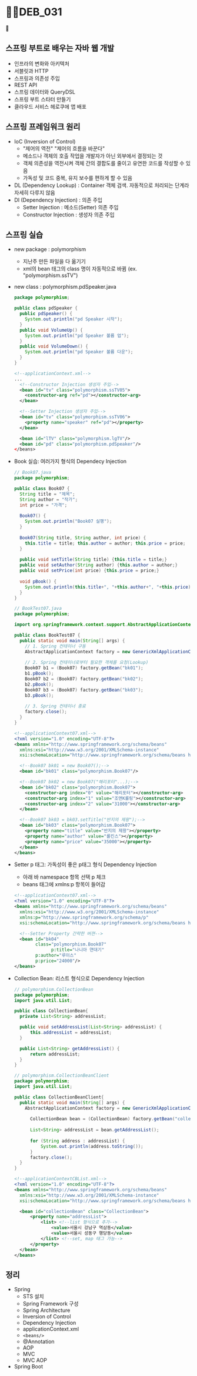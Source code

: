 

# DEB_031



## 스프링 부트로 배우는 자바 웹 개발

* 인프라의 변화와 아키텍처
* 서블릿과 HTTP
* 스프링과 의존성 주입
* REST API
* 스프링 데이터와 QueryDSL
* 스프링 부트 스타터 만들기
* 클라우드 서비스 헤로쿠에 앱 배포



## 스프링 프레임워크 원리

* IoC (Inversion of Control) 
  * "제어의 역전" "제어의 흐름을 바꾼다"
  * 메소드나 객체의 호출 작업을 개발자가 아닌 외부에서 결정되는 것
  * 객체 의존성을 역전시켜 객체 간의 결합도를 줄이고 유연한 코드를 작성할 수 있음
  * 가독성 및 코드 중복, 유지 보수를 편하게 할 수 있음
* DL (Dependency Lookup) : Container 객체 검색. 자동적으로 처리되는 단계라 자세히 다루지 않음
* DI (Dependency Injection) : 의존 주입
  * Setter Injection : 메소드(Setter) 의존 주입
  * Constructor Injection : 생성자 의존 주입



## 스프링 실습

* new package : polymorphism

  * 지난주 만든 파일을 다 옮기기
  * xml의 bean 태그의 class 명이 자동적으로 바뀜 (ex. "polymorphism.ssTV")

* new class : polymorphism.pdSpeaker.java

  ```java
  package polymorphism;
  
  public class pdSpeaker {
    public pdSpeaker() {
      System.out.println("pd Speaker 시작");
    }
    public void VolumeUp() {
      System.out.println("pd Speaker 볼륨 업");
    }
    public void VolumeDown() {
      System.out.println("pd Speaker 볼륨 다운");
    }
  }
  ```

  ```xml
  <!--applicationContext.xml-->
  ...
    <!--Constructor Injection 생성자 주입-->
    <bean id="tv" class="polymorphism.ssTV05">
      <constructor-arg ref="pd"></constructor-arg>
    </bean>
  
    <!--Setter Injection 생성자 주입-->
    <bean id="tv" class="polymorphism.ssTV06">
      <property name="speaker" ref="pd"></property>
    </bean>
  
  	<bean id="lTV" class="polymorphism.lgTV"/>
  	<bean id="pd" class="polymorphism.pdSpeaker"/>
  </beans>
  ```
  



* Book 실습: 여러가지 형식의 Dependecy Injection

  ```java
  // Book07.java
  package polymorphism;
  
  public class Book07 {
    String title = "제목";
    String author = "작가";
    int price = "가격";
    
    Book07() {
      System.out.println("Book07 실행");
    }
    
    Book07(String title, String author, int price) {
      this.title = title; this.author = author; this.price = price;
    }
    
    public void setTitle(String title) {this.title = title;}
    public void setAuthor(String author) {this.author = author;}
    public void setPrice(int price) {this.price = price;}
    
    void pBook() {
      System.out.println(this.title+", "+this.author+", "+this.price);
    }
  }
  ```

  ```java
  // BookTest07.java
  package polymorphism;
  
  import org.springframework.context.support.AbstractApplicationContext;
  
  public class BookTest07 {
    public static void main(String[] args) {
      // 1. Spring 컨테이너 구동
      AbstractApplicationContext factory = new GenericXmlApplicationContext("applicationContext07.xml");
      
      // 2. Spring 컨테이너로부터 필요한 객체를 요청(Lookup)
      Book07 b1 = (Book07) factory.getBean("bk01");
      b1.pBook();
      Book07 b2 = (Book07) factory.getBean("bk02");
      b2.pBook();
      Book07 b3 = (Book07) factory.getBean("bk03");
      b3.pBook();
      
      // 3. Spring 컨테이너 종료
      factory.close();
    }
  }
  ```

  ```xml
  <!--applicationContext07.xml-->
  <?xml version="1.0" encoding="UTF-8"?>
  <beans xmlns="http://www.springframework.org/schema/beans"
  	xmlns:xsi="http://www.w3.org/2001/XMLSchema-instance"
  	xsi:schemaLocation="http://www.springframework.org/schema/beans http://www.springframework.org/schema/beans/spring-beans.xsd">
  
    <!--Book07 bk01 = new Book07();-->
    <bean id="bk01" class="polymorphism.Book07"/>
  
    <!--Book07 bk02 = new Book07("해리포터"...);-->
    <bean id="bk02" class="polymorphism.Book07">
      <constructor-arg index="0" value="해리포터"></constructor-arg>
      <constructor-arg index="1" value="조앤K롤링"></constructor-arg>
      <constructor-arg index="2" value="31000"></constructor-arg>
    </bean>
  
    <!--Book07 bk03 = bk03.setTitle("반지의 제왕");-->
    <bean id="bk03" class="polymorphism.Book07">
      <property name="title" value="반지의 제왕"></property>
      <property name="author" value="롤킨스"></property>
      <property name="price" value="35000"></property>
    </bean>
  </beans>
  ```

  

* Setter p 태그: 가독성이 좋은 p태그 형식 Dependency Injection

  * 아래 바 namespace 항목 선택 p 체크
  * beans 태그에 xmlns:p 항목이 들어감

  ```xml
  <!--applicationContext07.xml-->
  <?xml version="1.0" encoding="UTF-8"?>
  <beans xmlns="http://www.springframework.org/schema/beans"
  	xmlns:xsi="http://www.w3.org/2001/XMLSchema-instance"
    xmlns:p="http://www.springframework.org/schema/p"
  	xsi:schemaLocation="http://www.springframework.org/schema/beans http://www.springframework.org/schema/beans/spring-beans.xsd">
  
    <!--Setter Property 간략한 버젼-->
    <bean id="bk04"
          class="polymorphism.Book07"
  				p:title="나니아 연대기"
          p:author="루이스"
          p:price="24000"/>
  </beans>
  ```



* Collection Bean: 리스트 형식으로 Dependency Injection

  ```java
  // polymorphism.CollectionBean
  package polymorphism;
  import java.util.List;
  
  public class CollectionBean{
    private List<String> addressList;
  
  	public void setAddressList(List<String> addressList) {
  		this.addressList = addressList;
  	}
  
  	public List<String> getAddressList() {
  		return addressList;
  	}
  }
  ```

  ```java
  // polymorphism.CollectionBeanClient
  package polymorphism;
  import java.util.List;
  
  public class CollectionBeanClient{
    public static void main(String[] args) {
      AbstractApplicationContext factory = new GenericXmlApplicationContext("applicationContextCBList.xml");
      
  		CollectionBean bean = (CollectionBean) factory.getBean("collectionBean");
      
  		List<String> addressList = bean.getAddressList();
      
  		for (String address : addressList) {
  			System.out.println(address.toString());
  		}
  		factory.close();
    }
  }
  ```

  ```xml
  <!--applicationContextCBList.xml-->
  <?xml version="1.0" encoding="UTF-8"?>
  <beans xmlns="http://www.springframework.org/schema/beans"
  	xmlns:xsi="http://www.w3.org/2001/XMLSchema-instance"
  	xsi:schemaLocation="http://www.springframework.org/schema/beans http://www.springframework.org/schema/beans/spring-beans.xsd">
  
    <bean id="collectionBean" class="CollectionBean">
  		<property name="addressList">
  			<list> <!--list 형식으로 추가-->
  				<value>서울시 강남구 역삼동</value>
  				<value>서울시 성동구 행당동</value>
  			</list> <!--set, map 태그 가능-->
  		</property>
  	</bean>
  </beans>
  ```

  

## 정리

* Spring
  * STS 설치
  * Spring Framework 구성
  * Spring Architecture
  * Inversion of Control
  * Dependency Injection
  * applicationContext.xml
  * `<beans/>`
  * @Annotation
  * AOP
  * MVC
  * MVC AOP
* Spring Boot 
